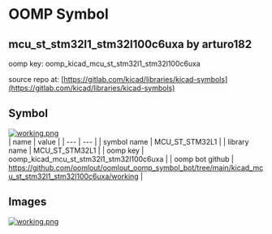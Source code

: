 # OOMP Symbol  
## mcu_st_stm32l1_stm32l100c6uxa  by arturo182  
  
oomp key: oomp_kicad_mcu_st_stm32l1_stm32l100c6uxa  
  
source repo at: [https://gitlab.com/kicad/libraries/kicad-symbols](https://gitlab.com/kicad/libraries/kicad-symbols)  
## Symbol  
  
[![working.png](working_600.png)](working.png)  
| name | value | 
| --- | --- | 
| symbol name | MCU_ST_STM32L1 | 
| library name | MCU_ST_STM32L1 | 
| oomp key | oomp_kicad_mcu_st_stm32l1_stm32l100c6uxa | 
| oomp bot github | https://github.com/oomlout/oomlout_oomp_symbol_bot/tree/main/kicad_mcu_st_stm32l1_stm32l100c6uxa/working | 
## Images  
  
[![working.png](working_140.png)](working.png)  
